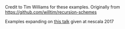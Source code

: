 Credit to Tim Williams for these examples. Originally from https://github.com/willtim/recursion-schemes

Examples expanding on [this talk](http://slides.com/ratansebastian-1/introduction-to-recursion-schemes) given at nescala 2017
